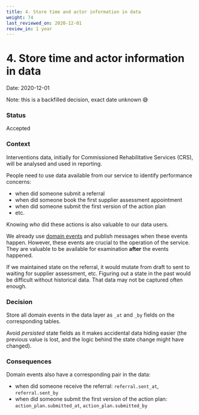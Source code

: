 ```yaml
---
title: 4. Store time and actor information in data
weight: 74
last_reviewed_on: 2020-12-01
review_in: 1 year
---
```


# 4. Store time and actor information in data

Date: 2020-12-01

Note: this is a backfilled decision, exact date unknown 😅

### Status

Accepted

### Context

Interventions data, initially for Commissioned Rehabilitative Services (CRS), will be analysed and used in reporting.

People need to use data available from our service to identify performance concerns:

- when did someone submit a referral
- when did someone book the first supplier assessment appointment
- when did someone submit the first version of the action plan
- etc.

Knowing _who_ did these actions is also valuable to our data users.

We already use [domain events](0002-decouple-with-events.md) and publish messages when these events happen.
However, these events are crucial to the operation of the service. They are valuable to be available for
examination **after** the events happened.

If we maintained state on the referral, it would mutate from draft to sent to waiting for supplier assessment, etc.
Figuring out a state in the past would be difficult without historical data. That data may not be captured often enough.

### Decision

Store all domain events in the data layer as `_at` and `_by` fields on the corresponding tables.

Avoid _persisted_ state fields as it makes accidental data hiding easier (the previous value is lost,
and the logic behind the state change might have changed).

### Consequences

Domain events also have a corresponding pair in the data:

- when did someone receive the referral: `referral.sent_at`, `referral.sent_by`
- when did someone submit the first version of the action plan: `action_plan.submitted_at`, `action_plan.submitted_by`
